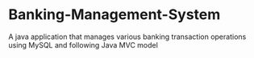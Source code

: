 # Banking-Management-System
 A java application that manages various banking transaction operations using MySQL and following Java MVC model
